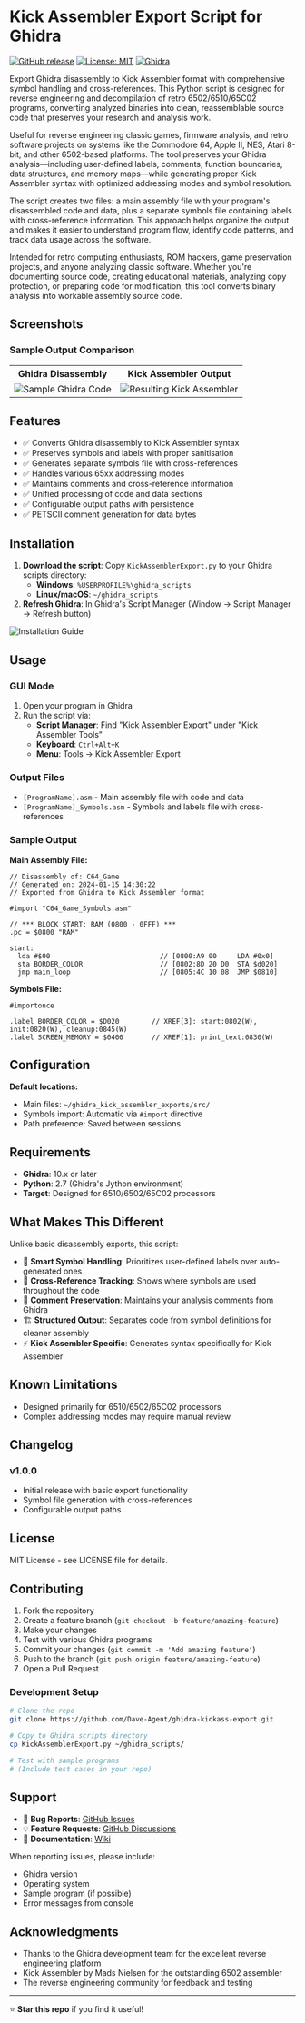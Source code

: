 # Kick Assembler Export Script for Ghidra

[![GitHub release](https://img.shields.io/github/release/yourusername/ghidra-kickass-export.svg)](https://github.com/yourusername/ghidra-kickass-export/releases) [![License: MIT](https://img.shields.io/badge/License-MIT-yellow.svg)](https://opensource.org/licenses/MIT) [![Ghidra](https://img.shields.io/badge/Ghidra-10.x+-green.svg)](https://ghidra-sre.org/)

Export Ghidra disassembly to Kick Assembler format with comprehensive symbol handling and cross-references. This Python script is designed for reverse engineering and decompilation of retro 6502/6510/65C02 programs, converting analyzed binaries into clean, reassemblable source code that preserves your research and analysis work.

Useful for reverse engineering classic games, firmware analysis, and retro software projects on systems like the Commodore 64, Apple II, NES, Atari 8-bit, and other 6502-based platforms. The tool preserves your Ghidra analysis—including user-defined labels, comments, function boundaries, data structures, and memory maps—while generating proper Kick Assembler syntax with optimized addressing modes and symbol resolution.

The script creates two files: a main assembly file with your program's disassembled code and data, plus a separate symbols file containing labels with cross-reference information. This approach helps organize the output and makes it easier to understand program flow, identify code patterns, and track data usage across the software.

Intended for retro computing enthusiasts, ROM hackers, game preservation projects, and anyone analyzing classic software. Whether you're documenting source code, creating educational materials, analyzing copy protection, or preparing code for modification, this tool converts binary analysis into workable assembly source code.

## Screenshots

### Sample Output Comparison

| Ghidra Disassembly                                 | Kick Assembler Output                                        |
| -------------------------------------------------- | ------------------------------------------------------------ |
| ![Sample Ghidra Code](docs/images/ghidra_code.png) | ![Resulting Kick Assembler](docs/images/kick_assembler_code.png) |

## Features

- ✅ Converts Ghidra disassembly to Kick Assembler syntax
- ✅ Preserves symbols and labels with proper sanitisation
- ✅ Generates separate symbols file with cross-references
- ✅ Handles various 65xx addressing modes
- ✅ Maintains comments and cross-reference information
- ✅ Unified processing of code and data sections
- ✅ Configurable output paths with persistence
- ✅ PETSCII comment generation for data bytes

## Installation

1. **Download the script**: Copy `KickAssemblerExport.py` to your Ghidra scripts directory:
   - **Windows**: `%USERPROFILE%\ghidra_scripts`
   - **Linux/macOS**: `~/ghidra_scripts`
2. **Refresh Ghidra**: In Ghidra's Script Manager (Window → Script Manager → Refresh button)

![Installation Guide](docs/images/script_location.png)

## Usage

### GUI Mode

1. Open your program in Ghidra
2. Run the script via:
   - **Script Manager**: Find "Kick Assembler Export" under "Kick Assembler Tools"
   - **Keyboard**: `Ctrl+Alt+K`
   - **Menu**: Tools → Kick Assembler Export

### Output Files

- `[ProgramName].asm` - Main assembly file with code and data
- `[ProgramName]_Symbols.asm` - Symbols and labels file with cross-references

### Sample Output

**Main Assembly File:**

```assembly
// Disassembly of: C64_Game
// Generated on: 2024-01-15 14:30:22
// Exported from Ghidra to Kick Assembler format

#import "C64_Game_Symbols.asm"

// *** BLOCK START: RAM (0800 - 0FFF) ***
.pc = $0800 "RAM"

start:
  lda #$00                           // [0800:A9 00     LDA #0x0]
  sta BORDER_COLOR                   // [0802:8D 20 D0  STA $d020]
  jmp main_loop                      // [0805:4C 10 08  JMP $0810]
```

**Symbols File:**

```assembly
#importonce

.label BORDER_COLOR = $D020        // XREF[3]: start:0802(W), init:0820(W), cleanup:0845(W)
.label SCREEN_MEMORY = $0400       // XREF[1]: print_text:0830(W)
```

## Configuration

**Default locations:**

- Main files: `~/ghidra_kick_assembler_exports/src/`
- Symbols import: Automatic via `#import` directive
- Path preference: Saved between sessions

## Requirements

- **Ghidra**: 10.x or later
- **Python**: 2.7 (Ghidra's Jython environment)
- **Target**: Designed for 6510/6502/65C02 processors

## What Makes This Different

Unlike basic disassembly exports, this script:

- 🎯 **Smart Symbol Handling**: Prioritizes user-defined labels over auto-generated ones
- 🔗 **Cross-Reference Tracking**: Shows where symbols are used throughout the code
- 📝 **Comment Preservation**: Maintains your analysis comments from Ghidra
- 🏗️ **Structured Output**: Separates code from symbol definitions for cleaner assembly
- ⚡ **Kick Assembler Specific**: Generates syntax specifically for Kick Assembler

## Known Limitations

- Designed primarily for 6510/6502/65C02 processors
- Complex addressing modes may require manual review



## Changelog

### v1.0.0

- Initial release with basic export functionality
- Symbol file generation with cross-references
- Configurable output paths

## License

MIT License - see LICENSE file for details.

## Contributing

1. Fork the repository
2. Create a feature branch (`git checkout -b feature/amazing-feature`)
3. Make your changes
4. Test with various Ghidra programs
5. Commit your changes (`git commit -m 'Add amazing feature'`)
6. Push to the branch (`git push origin feature/amazing-feature`)
7. Open a Pull Request

### Development Setup

```bash
# Clone the repo
git clone https://github.com/Dave-Agent/ghidra-kickass-export.git

# Copy to Ghidra scripts directory
cp KickAssemblerExport.py ~/ghidra_scripts/

# Test with sample programs
# (Include test cases in your repo)
```

## Support

- 🐛 **Bug Reports**: [GitHub Issues](https://github.com/Dave-Agent/ghidra-kickass-export/issues)
- 💡 **Feature Requests**: [GitHub Discussions](https://github.com/Dave-Agent/ghidra-kickass-export/discussions)
- 📖 **Documentation**: [Wiki](https://github.com/Dave-Agent/ghidra-kickass-export/wiki)

When reporting issues, please include:

- Ghidra version
- Operating system
- Sample program (if possible)
- Error messages from console

## Acknowledgments

- Thanks to the Ghidra development team for the excellent reverse engineering platform
- Kick Assembler by Mads Nielsen for the outstanding 6502 assembler
- The reverse engineering community for feedback and testing

------

⭐ **Star this repo** if you find it useful!
